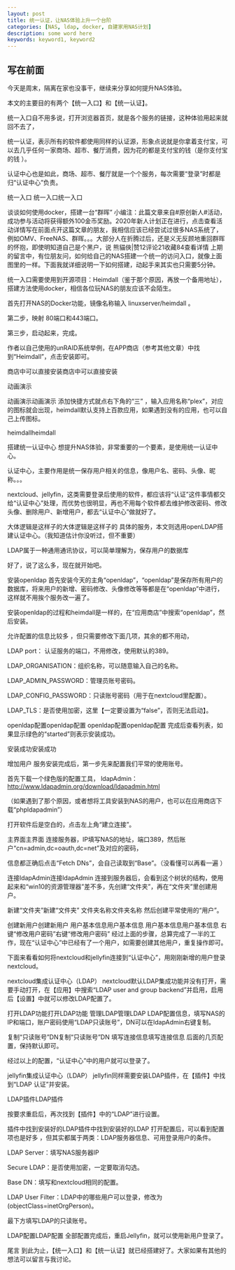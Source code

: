 ```yaml
---
layout: post
title: 统一认证，让NAS体验上升一个台阶
categories: [NAS, ldap, docker, 自建家用NAS计划]
description: some word here
keywords: keyword1, keyword2
---
```


## 写在前面
今天是周末，隔离在家也没事干，继续来分享如何提升NAS体验。

本文的主要目的有两个【统一入口】和【统一认证】。

统一入口自不用多说，打开浏览器首页，就是各个服务的链接，这种体验用起来就回不去了，

统一认证，表示所有的软件都使用同样的认证源，形象点说就是你拿着支付宝，可以去几乎任何一家商场、超市、餐厅消费，因为花的都是支付宝的钱（是你支付宝的钱 ）。

认证中心也是如此，商场、超市、餐厅就是一个个服务，每次需要“登录”时都是归“认证中心”负责。



统一入口
统一入口统一入口

谈谈如何使用docker，搭建一台“群晖”
小编注：此篇文章来自#原创新人#活动，成功参与活动将获得额外100金币奖励。2020年新人计划正在进行，点击查看活动详情写在前面点开这篇文章的朋友，我相信应该已经尝试过很多NAS系统了，例如OMV、FreeNAS、群晖。。。大部分人在折腾过后，还是义无反顾地重回群晖的怀抱，即使明知道自己是个黑户，说
熊貓俠|赞12评论21收藏84查看详情
上期的留言中，有位朋友问，如何给自己的NAS搭建一个统一的访问入口，就像上面图里的一样。下面我就详细说明一下如何搭建，动起手来其实也只需要5分钟。

统一入口需要使用到开源项目：Heimdall（鉴于那个原因，再放一个备用地址），搭建方法使用docker，相信各位玩NAS的朋友应该不会陌生。

首先打开NAS的Docker功能，镜像名称输入 linuxserver/heimdall 。

第二步，映射 80端口和443端口。

第三步，启动起来，完成。 



​作者以自己使用的unRAID系统举例，在APP商店（参考其他文章）中找到“Heimdall”，点击安装即可。

商店中可以直接安装商店中可以直接安装


动画演示 

动画演示动画演示
添加快捷方式就点右下角的“三” ，输入应用名称“plex”，对应的图标就会出现，heimdall默认支持上百款应用，如果遇到没有的应用，也可以自己上传图标。

heimdallheimdall


搭建统一认证中心
想提升NAS体验，非常重要的一个要素，是使用统一认证中心。

认证中心，主要作用是统一保存用户相关的信息，像用户名、密码、头像、昵称。。。

nextcloud、jellyfin，这类需要登录后使用的软件，都应该将“认证”这件事情都交给“认证中心”处理，而优势也很明显，再也不用每个软件都去维护修改密码、修改头像、删除用户、新增用户，都去“认证中心”做就好了。

大体逻辑是这样子的大体逻辑是这样子的
具体的服务，本文则选用openLDAP搭建认证中心。（我知道估计你没听过，但不重要） 

LDAP属于一种通用通讯协议，可以简单理解为，保存用户的数据库

好了，说了这么多，现在就开始吧。



安装openldap
首先安装今天的主角“openldap”，“openldap”是保存所有用户的数据库，将来用户的新增、密码修改、头像修改等等都是在“openldap”中进行，这样就不用挨个服务改一遍了。

安装openldap的过程和heimdall是一样的，在“应用商店”中搜索“openldap”，然后安装。

允许配置的信息比较多 ，但只需要修改下面几项，其余的都不用动，

LDAP port： 认证服务的端口，不用修改，使用默认的389。

LDAP_ORGANISATION：组织名称，可以随意输入自己的名称。

LDAP_ADMIN_PASSWORD：管理员账号密码。

LDAP_CONFIG_PASSWORD：只读账号密码（用于在nextcloud里配置）。

LDAP_TLS：是否使用加密，这里【一定要设置为“false”，否则无法启动】。



openldap配置openldap配置
openldap配置openldap配置
完成后查看列表，如果显示绿色的“started”则表示安装成功。 

安装成功安装成功


增加用户
服务安装完成后，第一步先来配置我们平常的使用账号。

首先下载一个绿色版的配置工具， ldapAdmin：http://www.ldapadmin.org/download/ldapadmin.html

（如果遇到了那个原因，或者想将工具安装到NAS的用户，也可以在应用商店下载“phpldapadmin”）



打开软件后是空白的，点击左上角“建立连接”。

主界面主界面
连接服务器，IP填写NAS的地址，端口389，然后账户“cn=admin,dc=oauth,dc=net”及对应的密码，

信息都正确后点击“Fetch DNs”，会自己读取到“Base”。（没看懂可以再看一遍 ）

连接ldapAdmin连接ldapAdmin
 连接到服务器后，会看到这个树状的结构，使用起来和“win10的资源管理器”差不多，先创建“文件夹”，再在“文件夹”里创建用户。

新建“文件夹”新建“文件夹”
文件夹名称文件夹名称
然后创建平常使用的“用户”。

创建新用户创建新用户
用户基本信息用户基本信息
用户基本信息用户基本信息
右键“修改用户密码”右键“修改用户密码”
经过上面的步骤，总算完成了一半的工作，现在“认证中心”中已经有了一个用户，如需要创建其他用户，重复操作即可。

下面来看看如何将nextcloud和jellyfin连接到“认证中心”，用刚刚新增的用户登录nextcloud。



nextcloud集成认证中心（LDAP）
nextcloud默认LDAP集成功能并没有打开，需要手动打开，在【应用】中搜索“LDAP user and group backend”并启用，启用后【设置】中就可以修改LDAP配置了。

打开LDAP功能打开LDAP功能
管理LDAP管理LDAP
LDAP配置信息，填写NAS的IP和端口，账户密码使用“LDAP只读账号”，DN可以在ldapAdmin右键复制。

复制“只读账号”DN复制“只读账号”DN
填写连接信息填写连接信息
后面的几页配置，保持默认即可。




经过以上的配置，“认证中心”中的用户就可以登录了。 




jellyfin集成认证中心（LDAP）
jellyfin同样需要安装LDAP插件，在【插件】中找到“LDAP 认证”并安装。

LDAP插件LDAP插件

按要求重启后，再次找到【插件】中的“LDAP”进行设置。

插件中找到安装好的LDAP插件中找到安装好的LDAP
打开配置后，可以看到配置项也是好多 ，但其实都属于两类：LDAP服务器信息、可用登录用户的条件。

LDAP Server：填写NAS服务器IP

Secure LDAP：是否使用加密，一定要取消勾选。

Base DN：填写和nextcloud相同的配置。

LDAP User Filter：LDAP中的哪些用户可以登录，修改为(objectClass=inetOrgPerson)。

最下方填写LDAP的只读账号。

LDAP配置LDAP配置
 全部配置完成后，重启Jellyfin，就可以使用新用户登录了。


尾言
到此为止，【统一入口】和【统一认证】就已经搭建好了。大家如果有其他的想法可以留言与我讨论。


   